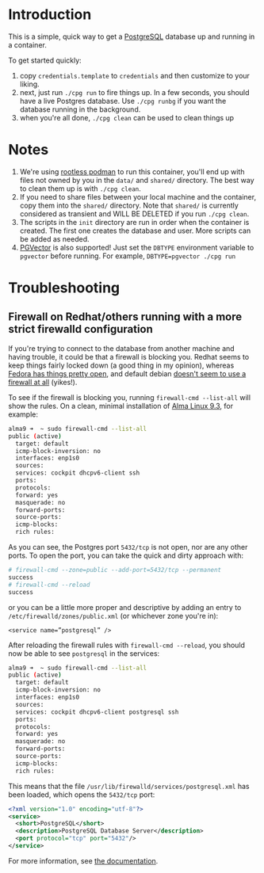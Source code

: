 # Introduction

This is a simple, quick way to get a [PostgreSQL](https://postgresql.org) database up and running in a container.

To get started quickly:

1. copy `credentials.template` to `credentials` and then customize to your liking.
1. next, just run `./cpg run` to fire things up. In a few seconds, you should have a live Postgres database. Use `./cpg runbg` if you want the database running in the background.
1. when you're all done, `./cpg clean` can be used to clean things up

# Notes

1. We're using [rootless podman](https://github.com/containers/podman/blob/main/docs/tutorials/rootless_tutorial.md) to run this container, you'll end up with files not owned by you in the `data/` and `shared/` directory. The best way to clean them up is with `./cpg clean`.
1. If you need to share files between your local machine and the container, copy them into the `shared/` directory. Note that `shared/` is currently considered as transient and WILL BE DELETED if you run `./cpg clean`.
1. The scripts in the `init` directory are run in order when the container is created. The first one creates the database and user. More scripts can be added as needed.
1. [PGVector](https://github.com/pgvector/pgvector) is also supported! Just set the `DBTYPE` environment variable to `pgvector` before running. For example, `DBTYPE=pgvector ./cpg run` 

# Troubleshooting

## Firewall on Redhat/others running with a more strict firewalld configuration

If you're trying to connect to the database from another machine and having trouble, it could be
that a firewall is blocking you. Redhat seems to keep things fairly locked down (a good thing in
my opinion), whereas [Fedora has things pretty open](https://src.fedoraproject.org/rpms/firewalld/blob/rawhide/f/FedoraWorkstation.xml), and default debian [doesn't seem to use a firewall at all](https://www.debian.org/doc/manuals/securing-debian-manual/firewall-setup.en.html) (yikes!).

To see if the firewall is blocking you, running `firewall-cmd --list-all` will show the rules. On
a clean, minimal installation of [Alma Linux 9.3](https://almalinux.org), for example:

```sh
alma9 ➜  ~ sudo firewall-cmd --list-all
public (active)
  target: default
  icmp-block-inversion: no
  interfaces: enp1s0
  sources:
  services: cockpit dhcpv6-client ssh
  ports:
  protocols:
  forward: yes
  masquerade: no
  forward-ports:
  source-ports:
  icmp-blocks:
  rich rules:
```

As you can see, the Postgres port `5432/tcp` is not open, nor are any other ports. To open the port, you can take the quick and dirty
approach with:

```sh
# firewall-cmd --zone=public --add-port=5432/tcp --permanent
success
# firewall-cmd --reload
success 
```

or you can be a little more proper and descriptive by adding an entry to `/etc/firewalld/zones/public.xml` (or whichever zone you're in):

```
<service name=”postgresql” />
```

After reloading the firewall rules with `firewall-cmd --reload`, you should now be able to see `postgresql` in the services:

```sh
alma9 ➜  ~ sudo firewall-cmd --list-all
public (active)
  target: default
  icmp-block-inversion: no
  interfaces: enp1s0
  sources:
  services: cockpit dhcpv6-client postgresql ssh
  ports:
  protocols:
  forward: yes
  masquerade: no
  forward-ports:
  source-ports:
  icmp-blocks:
  rich rules:
```

This means that the file `/usr/lib/firewalld/services/postgresql.xml` has been loaded, which opens the `5432/tcp` port:

```xml
<?xml version="1.0" encoding="utf-8"?>
<service>
  <short>PostgreSQL</short>
  <description>PostgreSQL Database Server</description>
  <port protocol="tcp" port="5432"/>
</service>
```

For more information, see [the documentation](https://access.redhat.com/documentation/en-us/red_hat_enterprise_linux/8/html/configuring_and_managing_networking/using-and-configuring-firewalld_configuring-and-managing-networking).
